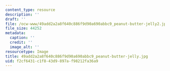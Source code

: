 ```yaml
---
content_type: resource
description: ''
draft: ''
file: /ocw-www/49add2a2a8f640c886f9d90a690abbc9_peanut-butter-jelly2.jpg
file_size: 44252
metadata:
  caption: ''
  credit: ''
  image_alt: ''
resourcetype: Image
title: 49add2a2a8f640c886f9d90a690abbc9_peanut-butter-jelly.jpg
uid: f2cf6431-c1f8-43d9-897a-f98212fa36a9
---
```

